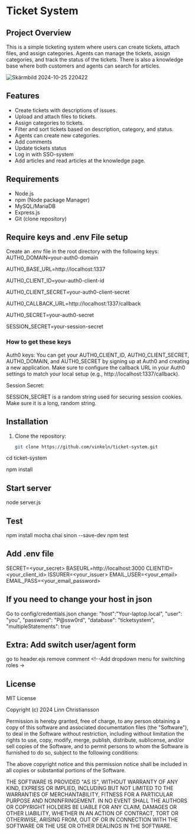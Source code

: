 # Ticket System

## Project Overview
This is a simple ticketing system where users can create tickets, attach files, and assign categories. Agents can manage the tickets, assign categories, and track the status of the tickets.
There is also a knowledge base where both customers and agents can search for articles.

![Skärmbild 2024-10-25 220422](https://github.com/user-attachments/assets/20be6276-3050-4dcb-9ad0-d71c449015d6)

## Features
- Create tickets with descriptions of issues.
- Upload and attach files to tickets.
- Assign categories to tickets.
- Filter and sort tickets based on description, category, and status.
- Agents can create new categories.
- Add comments
- Update tickets status
- Log in with SSO-system
- Add articles and read articles at the knowledge page.

## Requirements
- Node.js
- npm (Node package Manager)
- MySQL/MariaDB
- Express.js
- Git (clone repository)

## Require keys and .env File setup
Create an .env file in the root directory with the following keys:
AUTH0_DOMAIN=your-auth0-domain

AUTH0_BASE_URL=http://localhost:1337

AUTH0_CLIENT_ID=your-auth0-client-id

AUTH0_CLIENT_SECRET=your-auth0-client-secret

AUTH0_CALLBACK_URL=http://localhost:1337/callback

AUTH0_SECRET=your-auth0-secret

SESSION_SECRET=your-session-secret


### How to get these keys
Auth0 keys:
   You can get your AUTH0_CLIENT_ID, AUTH0_CLIENT_SECRET, AUTH0_DOMAIN, and AUTH0_SECRET by signing up at Auth0 and creating a new application.
   Make sure to configure the callback URL in your Auth0 settings to match your local setup (e.g., http://localhost:1337/callback).

   Session Secret:

SESSION_SECRET is a random string used for securing session cookies. Make sure it is a long, random string.


## Installation
1. Clone the repository:
   ```bash
   git clone https://github.com/vinkeln/ticket-system.git

cd ticket-system

npm install

## Start server
node server.js

## Test
npm install mocha chai sinon --save-dev
npm test

## Add .env file
SECRET=<your_secret>
BASEURL=http://localhost:3000
CLIENTID=<your_client_id>
ISSURER=<your_issuer>
EMAIL_USER=<your_email>
EMAIL_PASS=<your_email_password>

## If you need to change your host in json
Go to config/credentials.json
change:
"host":"Your-laptop.local",
    "user": "you",
    "password": "P@ssw0rd",
    "database": "ticketsystem",
    "multipleStatements": true

## Extra: Add switch user/agent form
go to header.ejs
remove comment <!--Add dropdown menu for switching roles ->

## License
MIT License

Copyright (c) 2024 Linn Christiansson

Permission is hereby granted, free of charge, to any person obtaining a copy
of this software and associated documentation files (the "Software"), to deal
in the Software without restriction, including without limitation the rights
to use, copy, modify, merge, publish, distribute, sublicense, and/or sell
copies of the Software, and to permit persons to whom the Software is
furnished to do so, subject to the following conditions:

The above copyright notice and this permission notice shall be included in all
copies or substantial portions of the Software.

THE SOFTWARE IS PROVIDED "AS IS", WITHOUT WARRANTY OF ANY KIND, EXPRESS OR
IMPLIED, INCLUDING BUT NOT LIMITED TO THE WARRANTIES OF MERCHANTABILITY,
FITNESS FOR A PARTICULAR PURPOSE AND NONINFRINGEMENT. IN NO EVENT SHALL THE
AUTHORS OR COPYRIGHT HOLDERS BE LIABLE FOR ANY CLAIM, DAMAGES OR OTHER
LIABILITY, WHETHER IN AN ACTION OF CONTRACT, TORT OR OTHERWISE, ARISING FROM,
OUT OF OR IN CONNECTION WITH THE SOFTWARE OR THE USE OR OTHER DEALINGS IN THE
SOFTWARE.



